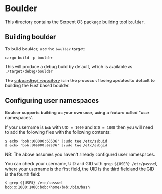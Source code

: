 # Boulder

This directory contains the Serpent OS package building tool `boulder`.

## Building boulder

To build boulder, use the `boulder` target:

    cargo build -p boulder

This will produce a debug build by default, which is available as  `./target/debug/boulder`

The [onboarding/ repository](https://github.com/serpent-os/onboarding/) is in the process of being updated to default to building the Rust based boulder.

## Configuring user namespaces

Boulder supports building as your own user, using a feature called "user namespaces".

If your username is `bob` with `UID = 1000` and `GID = 1000` then you will need to add the following files with the following contents:

    $ echo 'bob:100000:65536' |sudo tee /etc/subuid
    $ echo 'bob:100000:65536' |sudo tee /etc/subgid    

NB: The above assumes you haven't already configured user namespaces.

You can check your username, UID and GID with `grep ${USER} /etc/passwd`, where your username is the first field, the UID is the third field and the GID is the fourth field:

    $ grep ${USER} /etc/passwd
    bob:x:1000:1000:bob:/home/bob:/bin/bash
